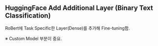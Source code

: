 ## HuggingFace Add Additional Layer (Binary Text Classification)
RoBert에 Task Specific한 Layer(Dense)를 추가해 Fine-tuning함.

※ Custom Model 부분이 중요.
